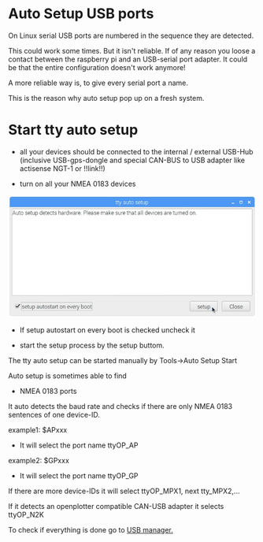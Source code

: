 # Auto Setup USB ports

On Linux serial USB ports are numbered in the sequence they are detected.

This could work some times. But it isn't reliable. If of any reason you loose a contact between the raspberry pi and an USB-serial port adapter. It could be that the entire configuration doesn't work anymore!

A more reliable way is, to give every serial port a name.

This is the reason why auto setup pop up on a fresh system.

# Start tty auto setup

* all your devices should be connected to the internal \/ external USB-Hub \(inclusive USB-gps-dongle and special CAN-BUS to USB adapter like actisense NGT-1 or !!link!!\)

* turn on all your NMEA 0183 devices


![](/en/autosetup_popup.jpg)

* If setup autostart on every boot is checked uncheck it

* start the setup process by the setup buttom.


The tty auto setup can be started manually by Tools-&gt;Auto Setup Start

Auto setup is sometimes able to find

* NMEA 0183 ports

It auto detects the baud rate and checks if there are only NMEA 0183 sentences of one device-ID.

example1: $APxxx

* It will select the port name ttyOP\_AP

example2: $GPxxx

* It will select the port name ttyOP\_GP

If there are more device-IDs it will select ttyOP\_MPX1, next tty\_MPX2,...

If it detects an openplotter compatible CAN-USB adapter it selects ttyOP\_N2K

To check if everything is done go to [USB manager.](usb-manager.md)

